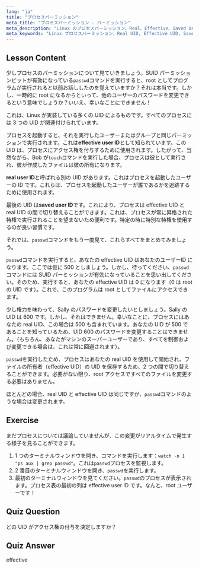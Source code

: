 ```yaml
---
lang: "ja"
title: "プロセスパーミッション"
meta_title: "プロセスパーミッション - パーミッション"
meta_description: "Linux のプロセスパーミッション、Real、Effective、Saved User ID について学びます。UID がセキュリティとコマンド実行にどのように影響するかを理解します。今日から学習を始めましょう！"
meta_keywords: "Linux プロセスパーミッション，Real UID, Effective UID, Saved UID, Linux セキュリティ，passwd コマンド，Linux チュートリアル，初心者 Linux"
---
```


## Lesson Content

少しプロセスのパーミッションについて見ていきましょう。SUID パーミッションビットが有効になっている`passwd`コマンドを実行すると、root としてプログラムが実行されると以前お話ししたのを覚えていますか？それは本当です。しかし、一時的に root になるからといって、他のユーザーのパスワードを変更できるという意味でしょうか？いいえ、幸いなことにできません！

これは、Linux が実装している多くの UID によるものです。すべてのプロセスには 3 つの UID が関連付けられています。

プロセスを起動すると、それを実行したユーザーまたはグループと同じパーミッションで実行されます。これは**effective user ID**として知られています。この UID は、プロセスにアクセス権を付与するために使用されます。したがって、当然ながら、Bob が`touch`コマンドを実行した場合、プロセスは彼として実行され、彼が作成したファイルは彼の所有になります。

**real user ID**と呼ばれる別の UID があります。これはプロセスを起動したユーザーの ID です。これらは、プロセスを起動したユーザーが誰であるかを追跡するために使用されます。

最後の UID は**saved user ID**です。これにより、プロセスは effective UID と real UID の間で切り替えることができます。これは、プロセスが常に昇格された特権で実行されることを望まないため便利です。特定の時に特別な特権を使用するのが良い習慣です。

それでは、`passwd`コマンドをもう一度見て、これらすべてをまとめてみましょう。

`passwd`コマンドを実行すると、あなたの effective UID はあなたのユーザーID になります。ここでは仮に 500 としましょう。しかし、待ってください、`passwd`コマンドには SUID パーミッションが有効になっていることを思い出してください。そのため、実行すると、あなたの effective UID は 0 になります（0 は root の UID です）。これで、このプログラムは root としてファイルにアクセスできます。

少し権力を味わって、Sally のパスワードを変更したいとしましょう。Sally の UID は 600 です。しかし、それはできません。幸いなことに、プロセスにはあなたの real UID、この場合は 500 も含まれています。あなたの UID が 500 であることを知っているため、UID 600 のパスワードを変更することはできません。（もちろん、あなたがマシンのスーパーユーザーであり、すべてを制御および変更できる場合は、これは常に回避されます）。

`passwd`を実行したため、プロセスはあなたの real UID を使用して開始され、ファイルの所有者（effective UID）の UID を保存するため、2 つの間で切り替えることができます。必要がない限り、root アクセスですべてのファイルを変更する必要はありません。

ほとんどの場合、real UID と effective UID は同じですが、`passwd`コマンドのような場合は変更されます。

## Exercise

まだプロセスについては議論していませんが、この変更がリアルタイムで発生する様子を見ることができます。

1. 1 つのターミナルウィンドウを開き、コマンドを実行します：`watch -n 1 "ps aux | grep passwd"`。これは`passwd`プロセスを監視します。
2. 2 番目のターミナルウィンドウを開き、`passwd`を実行します。
3. 最初のターミナルウィンドウを見てください。`passwd`のプロセスが表示されます。プロセス表の最初の列は effective user ID です。なんと、root ユーザーです！

## Quiz Question

どの UID がアクセス権の付与を決定しますか？

## Quiz Answer

effective
